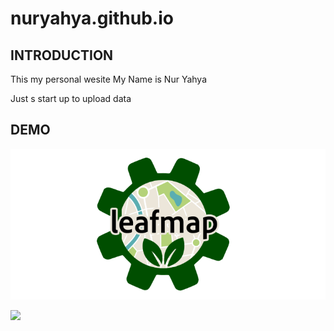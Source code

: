 # nuryahya.github.io

## INTRODUCTION
This my personal wesite
My Name is Nur Yahya 


Just s start up to upload data

## DEMO

![](https://raw.githubusercontent.com/opengeos/leafmap/master/docs/assets/logo_rect.png)

![](https://i.gifer.com/embedded/download/72Oz.gif)











